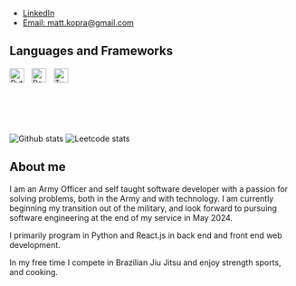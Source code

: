 

- [LinkedIn](https://www.linkedin.com/in/matt-kopra-7a5851212/)
- [Email: matt.kopra@gmail.com](gmail.com)

## Languages and Frameworks

<img align="left" alt="Python" width="26px" src="https://cdn.iconscout.com/icon/free/png-512/free-python-3521655-2945099.png?f=avif&w=512" style="padding-right:10px;" />
<img align="left" alt="React" width="26px" src="https://cdn.jsdelivr.net/gh/devicons/devicon/icons/react/react-original.svg" style="padding-right:10px;" />
<img align="left" alt="TypeScript" width="26px" src="https://cdn.jsdelivr.net/gh/devicons/devicon/icons/typescript/typescript-original.svg" style="padding-right:10px;" />


<br></br>
<br></br>
<br></br>

![Github stats](https://github-readme-stats.vercel.app/api?username=Mkopra&theme=highcontrast&show_icons=true&count_private=true)
![Leetcode stats](https://leetcard.jacoblin.cool/mkopra?theme=dark)

## About me

I am an Army Officer and self taught software developer with a passion for solving problems, both in the Army and with technology. I am currently beginning my transition out of the military, and look forward to pursuing software engineering at the end of my service in May 2024.

I primarily program in Python and React.js in back end and front end web development. 

In my free time I compete in Brazilian Jiu Jitsu and enjoy strength sports, and cooking.
<!--
## Deployed Projects

- [Bike Store](https://phase-5-capstone-bike-store.herokuapp.com/)
- [Patient Portal](https://phase-4-project-patient-portal.herokuapp.com/)





<!--
**MKopra/Mkopra** is a ✨ _special_ ✨ repository because its `README.md` (this file) appears on your GitHub profile.

Here are some ideas to get you started:

- 🔭 I’m currently working on ...
- 🌱 I’m currently learning ...
- 👯 I’m looking to collaborate on ...
- 🤔 I’m looking for help with ...
- 💬 Ask me about ...
- 📫 How to reach me: ...
- 😄 Pronouns: ...
- ⚡ Fun fact: ...
-->

